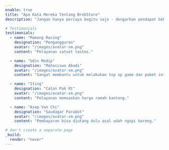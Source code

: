 ```yaml
---
enable: true
title: "Apa Kata Mereka Tentang BrekStore"
description: "Jangan hanya percaya begitu saja - dengarkan pendapat beberapa pengguna kami yang puas! Lihat beberapa testimoni kami di bawah untuk mengetahui apa yang dikatakan orang lain tentang BrekStore."

# Testimonials
testimonials:
  - name: "Mamang Racing"
    designation: "Pengangguran"
    avatar: "/images/avatar-sm.png"
    content: "Pelayanan satset tastes."

  - name: "Udin Modip"
    designation: "Mahasiswa Abadi"
    avatar: "/images/avatar-sm.png"
    content: "Sangat membantu untuk melakukan top up game dan paket internet, proses cepat."

  - name: "Iting"
    designation: "Calon Pak Rt"
    avatar: "/images/avatar-sm.png"
    content: "Pelayanan memuaskan harga ramah kantong."

  - name: "Asep Van Chi"
    designation: "Saudagar Parabot"
    avatar: "/images/avatar-sm.png"
    content: "Pembayaran bisa diutang dulu asal udah ngopi bareng."

# don't create a separate page
_build:
  render: "never"
---
```

